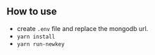 ## How to use
- create `.env` file and replace the mongodb url.
- `yarn install`
- `yarn run-newkey`